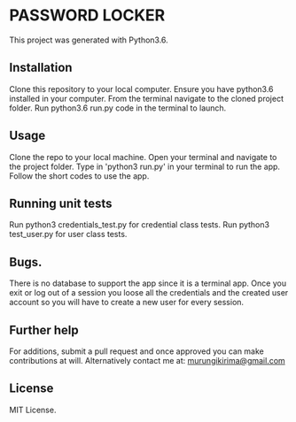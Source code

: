 # PASSWORD LOCKER
This project was generated with Python3.6.

## Installation
Clone this repository to your local computer.
Ensure you have python3.6 installed in your computer.
From the terminal navigate to the cloned project folder.
Run python3.6 run.py code in the terminal to launch.
## Usage
Clone the repo to your local machine.
Open your terminal and navigate to the project folder.
Type in 'python3 run.py' in your terminal to run the app.
Follow the short codes to use the app.

## Running unit tests
Run python3 credentials_test.py for credential class tests.
Run python3 test_user.py for user class tests.

## Bugs.
There is no database to support the app since it is a terminal app. Once you exit or log out of a session you loose all the credentials and the created user account so you will have to create a new user for every session.

## Further help
For additions, submit a pull request and once approved you can make contributions at will. Alternatively contact me at: murungikirima@gmail.com

## License
MIT License.